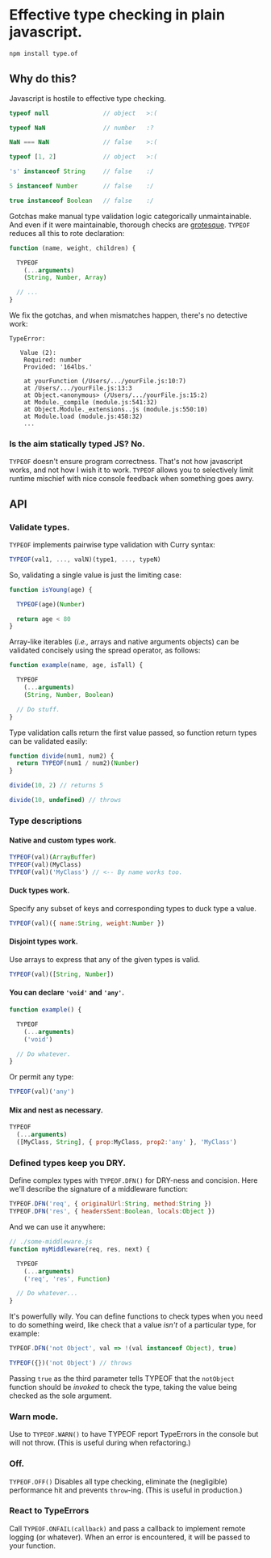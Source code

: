 # Effective type checking in plain javascript.
```sh
npm install type.of
```

## Why do this?

Javascript is hostile to effective type checking.

```js
typeof null               // object   >:(

typeof NaN                // number   :?

NaN === NaN               // false    >:(

typeof [1, 2]             // object   >:(

's' instanceof String     // false    :/

5 instanceof Number       // false    :/

true instanceof Boolean   // false    :/
```

Gotchas make manual type validation logic categorically unmaintainable. And even if it were maintainable, thorough checks are [grotesque](https://www.joyent.com/node-js/production/design/errors#an-example). `TYPEOF` reduces all this to rote declaration:

```js
function (name, weight, children) {

  TYPEOF
    (...arguments)
    (String, Number, Array)

  // ...
}
```

We fix the gotchas, and when mismatches happen, there's no detective work:

```
TypeError:

   Value (2):
    Required: number
    Provided: '164lbs.'

    at yourFunction (/Users/.../yourFile.js:10:7)
    at /Users/.../yourFile.js:13:3
    at Object.<anonymous> (/Users/.../yourFile.js:15:2)
    at Module._compile (module.js:541:32)
    at Object.Module._extensions..js (module.js:550:10)
    at Module.load (module.js:458:32)
    ...
```

### Is the aim statically typed JS? No.
`TYPEOF` doesn't ensure program correctness. That's not how javascript works, and not how I wish it to work. `TYPEOF` allows you to selectively limit runtime mischief with nice console feedback when something goes awry.

## API
### Validate types.
`TYPEOF` implements pairwise type validation with Curry syntax:

```js
TYPEOF(val1, ..., valN)(type1, ..., typeN)
```

So, validating a single value is just the limiting case:

```js
function isYoung(age) {

  TYPEOF(age)(Number)

  return age < 80
}
```

Array-like iterables (*i.e.,* arrays and native arguments objects) can be validated concisely using the spread operator, as follows:

```js
function example(name, age, isTall) {

  TYPEOF
    (...arguments)
    (String, Number, Boolean)

  // Do stuff.
}
```

Type validation calls return the first value passed, so function return types can be validated easily:

```js
function divide(num1, num2) {
  return TYPEOF(num1 / num2)(Number)
}

divide(10, 2) // returns 5

divide(10, undefined) // throws
```

### Type descriptions
#### Native and custom types work.
```js
TYPEOF(val)(ArrayBuffer)
TYPEOF(val)(MyClass)
TYPEOF(val)('MyClass') // <-- By name works too.
```

#### Duck types work.
Specify any subset of keys and corresponding types to duck type a value.

```js
TYPEOF(val)({ name:String, weight:Number })
```

#### Disjoint types work.
Use arrays to express that any of the given types is valid.

```js
TYPEOF(val)([String, Number])
```

#### You can declare `'void'` and `'any'`.
```js
function example() {

  TYPEOF
    (...arguments)
    ('void')

  // Do whatever.
}
```

Or permit any type:

```js
TYPEOF(val)('any')
```

#### Mix and nest as necessary.
```js
TYPEOF
  (...arguments)
  ([MyClass, String], { prop:MyClass, prop2:'any' }, 'MyClass')
```

### Defined types keep you DRY.
Define complex types with `TYPEOF.DFN()` for DRY-ness and concision. Here we'll describe  the signature of a middleware function:

```js
TYPEOF.DFN('req', { originalUrl:String, method:String })
TYPEOF.DFN('res', { headersSent:Boolean, locals:Object })
```

And we can use it anywhere:

```js
// ./some-middleware.js
function myMiddleware(req, res, next) {

  TYPEOF
    (...arguments)
    ('req', 'res', Function)

  // Do whatever...
}
```
It's powerfully wily. You can define functions to check types when you need to do something weird, like check that a value *isn't* of a particular type, for example:

```js
TYPEOF.DFN('not Object', val => !(val instanceof Object), true)

TYPEOF({})('not Object') // throws
```

Passing `true` as the third parameter tells TYPEOF that the `notObject` function should be *invoked* to check the type, taking the value being checked as the sole argument.

### Warn mode.
Use to `TYPEOF.WARN()` to have TYPEOF report TypeErrors in the console but will not throw. (This is useful during when refactoring.)

### Off.
`TYPEOF.OFF()` Disables all type checking, eliminate the (negligible) performance hit and prevents `throw`-ing. (This is useful in production.)

### React to TypeErrors
Call `TYPEOF.ONFAIL(callback)` and pass a callback to implement remote logging (or whatever). When an error is encountered, it will be passed to your function.
